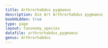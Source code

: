 ```yaml
---
title: Arthrorhabdus pygmaeus
description: Die Art Arthrorhabdus pygmaeus
bookHidden: true
type: page
layout: taxonomy_species
datafile: arthrorhabdus_pygmaeus
genus: Arthrorhabdus
---
```


